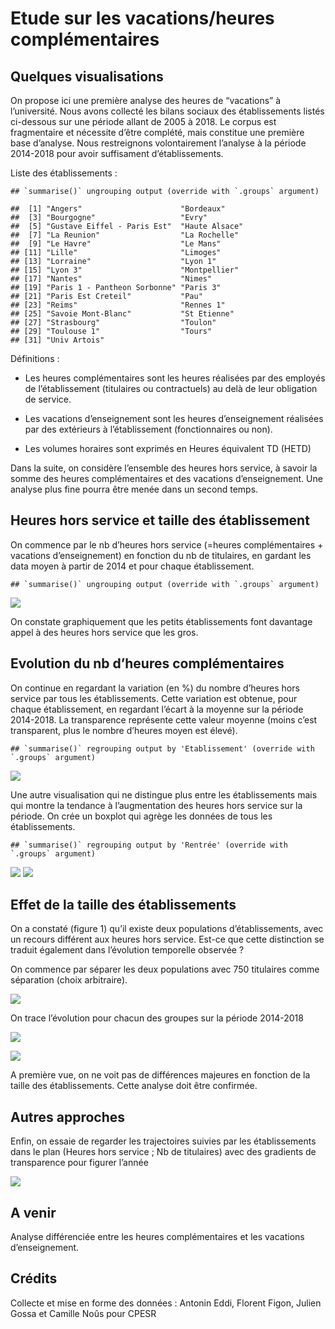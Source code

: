 Etude sur les vacations/heures complémentaires
================

## Quelques visualisations

On propose ici une première analyse des heures de “vacations” à
l’université. Nous avons collecté les bilans sociaux des
établissements listés ci-dessous sur une période allant de 2005 à 2018.
Le corpus est fragmentaire et nécessite d’être complété, mais constitue
une première base d’analyse. Nous restreignons volontairement l’analyse
à la période 2014-2018 pour avoir suffisament d’établissements.

Liste des établissements :

    ## `summarise()` ungrouping output (override with `.groups` argument)

    ##  [1] "Angers"                      "Bordeaux"                   
    ##  [3] "Bourgogne"                   "Evry"                       
    ##  [5] "Gustave Eiffel - Paris Est"  "Haute Alsace"               
    ##  [7] "La Reunion"                  "La Rochelle"                
    ##  [9] "Le Havre"                    "Le Mans"                    
    ## [11] "Lille"                       "Limoges"                    
    ## [13] "Lorraine"                    "Lyon 1"                     
    ## [15] "Lyon 3"                      "Montpellier"                
    ## [17] "Nantes"                      "Nimes"                      
    ## [19] "Paris 1 - Pantheon Sorbonne" "Paris 3"                    
    ## [21] "Paris Est Creteil"           "Pau"                        
    ## [23] "Reims"                       "Rennes 1"                   
    ## [25] "Savoie Mont-Blanc"           "St Etienne"                 
    ## [27] "Strasbourg"                  "Toulon"                     
    ## [29] "Toulouse 1"                  "Tours"                      
    ## [31] "Univ Artois"

Définitions :

  - Les heures complémentaires sont les heures réalisées par des
    employés de l’établissement (titulaires ou contractuels) au delà de
    leur obligation de service.

  - Les vacations d’enseignement sont les heures d’enseignement
    réalisées par des extérieurs à l’établissement (fonctionnaires ou
    non).

  - Les volumes horaires sont exprimés en Heures équivalent TD (HETD)

Dans la suite, on considère l’ensemble des heures hors service, à savoir
la somme des heures complémentaires et des vacations d’enseignement. Une
analyse plus fine pourra être menée dans un second temps.

## Heures hors service et taille des établissement

On commence par le nb d’heures hors service (=heures complémentaires +
vacations d’enseignement) en fonction du nb de titulaires, en gardant
les data moyen à partir de 2014 et pour chaque établissement.

    ## `summarise()` ungrouping output (override with `.groups` argument)

![](Vacations_files/figure-gfm/hcompPtit-1.png)<!-- -->

On constate graphiquement que les petits établissements font davantage
appel à des heures hors service que les gros.

## Evolution du nb d’heures complémentaires

On continue en regardant la variation (en %) du nombre d’heures hors
service par tous les établissements. Cette variation est obtenue, pour
chaque établissement, en regardant l’écart à la moyenne sur la période
2014-2018. La transparence représente cette valeur moyenne (moins c’est
transparent, plus le nombre d’heures moyen est élevé).

    ## `summarise()` regrouping output by 'Etablissement' (override with `.groups` argument)

![](Vacations_files/figure-gfm/evol.hcomp-1.png)<!-- -->

Une autre visualisation qui ne distingue plus entre les établissements
mais qui montre la tendance à l’augmentation des heures hors service sur
la période. On crée un boxplot qui agrège les données de tous les
établissements.

    ## `summarise()` regrouping output by 'Rentrée' (override with `.groups` argument)

![](Vacations_files/figure-gfm/evol.hcomp.2-1.png)<!-- -->
![](Vacations_files/figure-gfm/evol.hcomp.3-1.png)<!-- -->

## Effet de la taille des établissements

On a constaté (figure 1) qu’il existe deux populations d’établissements,
avec un recours différent aux heures hors service. Est-ce que cette
distinction se traduit également dans l’évolution temporelle observée ?

On commence par séparer les deux populations avec 750 titulaires comme
séparation (choix arbitraire).

![](Vacations_files/figure-gfm/evol.hcomp.taille.1-1.png)<!-- -->

On trace l’évolution pour chacun des groupes sur la période 2014-2018

![](Vacations_files/figure-gfm/evol.hcomp.taille.2-1.png)<!-- -->

![](Vacations_files/figure-gfm/evol.hcomp.taille.3-1.png)<!-- -->

A première vue, on ne voit pas de différences majeures en fonction de la
taille des établissements. Cette analyse doit être confirmée.

## Autres approches

Enfin, on essaie de regarder les trajectoires suivies par les
établissements dans le plan (Heures hors service ; Nb de titulaires)
avec des gradients de transparence pour figurer l’année

![](Vacations_files/figure-gfm/trajectoires-1.png)<!-- -->

## A venir

Analyse différenciée entre les heures complémentaires et les vacations
d’enseignement.

## Crédits

Collecte et mise en forme des données : Antonin Eddi, Florent Figon,
Julien Gossa et Camille Noûs pour CPESR
